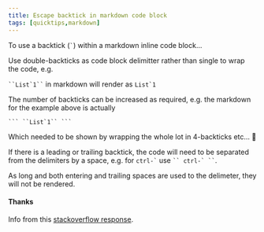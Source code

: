 ```yaml
---
title: Escape backtick in markdown code block
tags: [quicktips,markdown]
---
```

To use a backtick (`` ` ``) within a markdown inline code block...

<!--more-->
Use double-backticks as code block delimitter rather than single to wrap the code, e.g.

``` ``List`1`` ``` in markdown will render as ``List`1``

The number of backticks can be increased as required, e.g. the markdown for the example above is actually

```` ``` ``List`1`` ``` ````

Which needed to be shown by wrapping the whole lot in 4-backticks etc... :slightly_smiling_face:

If there is a leading or trailing backtick, the code will need to be separated from the delimiters by a space, e.g. for `` ctrl-` `` use ``` `` ctrl-` `` ```.

As long and both entering and trailing spaces are used to the delimeter, they will not be rendered.


#### Thanks

Info from this [stackoverflow response](https://meta.stackexchange.com/a/82722/374981).